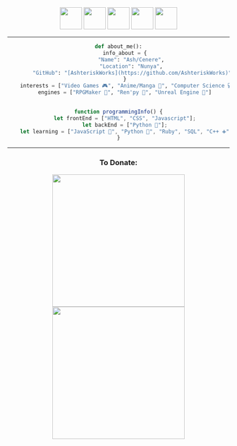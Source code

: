 <nav>
    <div align="center">
        <a href="https://ashteriskworks.carrd.co"><img src="https://api.iconify.design/simple-icons/carrd.svg?color=white" width="50"></a>
        <a href="https://www.youtube.com/user/ashteriskgaming/"><img src="https://api.iconify.design/bxl/youtube.svg?color=white" width="50"></a>
        <a href="https://discord.gg/ffkFhFp"><img src="https://api.iconify.design/bxl/discord-alt.svg?color=white" width="50"></a>
        <a href="https://twitter.com/AshteriskWorks"><img src="https://api.iconify.design/bxl/twitter.svg?color=white" width="50"></a>
        <a href="https://www.twitch.tv/cenerevt/"><img src="https://api.iconify.design/bxl/twitch.svg?color=white" width="50"></a>
    </div>
    <hr>
</nav>

```py
def about_me():
    info_about = {
        "Name": "Ash/Cenere",
        "Location": "Nunya",
        "GitHub": "[AshteriskWorks](https://github.com/AshteriskWorks)"
    }
    interests = ["Video Games 🎮", "Anime/Manga 🗾", "Computer Science 💻"]
    engines = ["RPGMaker 🏹", "Ren'py 👀", "Unreal Engine 🤖"]
    
```

```js
function programmingInfo() {
    let frontEnd = ["HTML", "CSS", "Javascript"];
    let backEnd = ["Python 🐍"];
    let learning = ["JavaScript 📃", "Python 🐍", "Ruby", "SQL", "C++ ➕"];
}
```

<body align="center">
    <section align="center">
        <hr>
        <div>
            <h3>To Donate:</h3>
            <a href="https://www.patreon.com/ashterisk" style="text-decoration: none;">
                <img src="https://images-wixmp-ed30a86b8c4ca887773594c2.wixmp.com/f/c8c9ec24-bd85-42a9-bd1d-58ad0e3c867e/df73u83-fc7ca5d2-86ce-4962-ab41-3483efe004e7.png?token=eyJ0eXAiOiJKV1QiLCJhbGciOiJIUzI1NiJ9.eyJzdWIiOiJ1cm46YXBwOjdlMGQxODg5ODIyNjQzNzNhNWYwZDQxNWVhMGQyNmUwIiwiaXNzIjoidXJuOmFwcDo3ZTBkMTg4OTgyMjY0MzczYTVmMGQ0MTVlYTBkMjZlMCIsIm9iaiI6W1t7InBhdGgiOiJcL2ZcL2M4YzllYzI0LWJkODUtNDJhOS1iZDFkLTU4YWQwZTNjODY3ZVwvZGY3M3U4My1mYzdjYTVkMi04NmNlLTQ5NjItYWI0MS0zNDgzZWZlMDA0ZTcucG5nIn1dXSwiYXVkIjpbInVybjpzZXJ2aWNlOmZpbGUuZG93bmxvYWQiXX0.FPljDORcOlG6nWcAg7C8jPsVsbCNBqBn_5waOP6PoDk"
                    width="300"></a>
            <a href="https://ko-fi.com/P5P2BC5XU" style="text-decoration: none;">
                <img src="https://images-wixmp-ed30a86b8c4ca887773594c2.wixmp.com/f/c8c9ec24-bd85-42a9-bd1d-58ad0e3c867e/df73u5f-19e21b6b-598c-47c2-b265-f254ae45f93e.png?token=eyJ0eXAiOiJKV1QiLCJhbGciOiJIUzI1NiJ9.eyJzdWIiOiJ1cm46YXBwOjdlMGQxODg5ODIyNjQzNzNhNWYwZDQxNWVhMGQyNmUwIiwiaXNzIjoidXJuOmFwcDo3ZTBkMTg4OTgyMjY0MzczYTVmMGQ0MTVlYTBkMjZlMCIsIm9iaiI6W1t7InBhdGgiOiJcL2ZcL2M4YzllYzI0LWJkODUtNDJhOS1iZDFkLTU4YWQwZTNjODY3ZVwvZGY3M3U1Zi0xOWUyMWI2Yi01OThjLTQ3YzItYjI2NS1mMjU0YWU0NWY5M2UucG5nIn1dXSwiYXVkIjpbInVybjpzZXJ2aWNlOmZpbGUuZG93bmxvYWQiXX0.Da8ktK-5rCdUIaPQF35AdgbW7ib_XEoYKvSZ4RmX7Y0"
                    width="300"></a>
        </div>
    </section>
</body>

<!---AshteriskGaming/AshteriskGaming is a ✨ special ✨ repository because its `README.md` (this file) appears on your GitHub profile.
You can click the Preview link to take a look at your changes.--->
